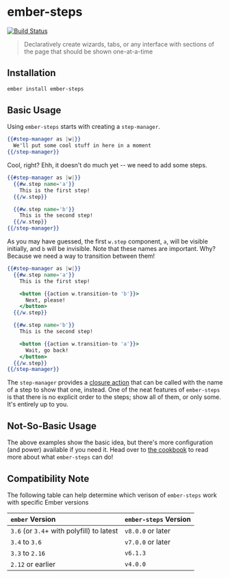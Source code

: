 # ember-steps

[![Build Status](https://travis-ci.org/alexlafroscia/ember-steps.svg?branch=master)](https://travis-ci.org/alexlafroscia/ember-steps)

> Declaratively create wizards, tabs, or any interface with sections of the page that should be shown one-at-a-time

## Installation

```bash
ember install ember-steps
```

## Basic Usage

Using `ember-steps` starts with creating a `step-manager`.

```handlebars
{{#step-manager as |w|}}
  We'll put some cool stuff in here in a moment
{{/step-manager}}
```

Cool, right? Ehh, it doesn't do much yet -- we need to add some steps.

```handlebars
{{#step-manager as |w|}}
  {{#w.step name='a'}}
    This is the first step!
  {{/w.step}}

  {{#w.step name='b'}}
    This is the second step!
  {{/w.step}}
{{/step-manager}}
```

As you may have guessed, the first `w.step` component, `a`, will be visible initially, and `b` will be invisible. Note that these names are important. Why? Because we need a way to transition between them!

```handlebars
{{#step-manager as |w|}}
  {{#w.step name='a'}}
    This is the first step!

    <button {{action w.transition-to 'b'}}>
      Next, please!
    </button>
  {{/w.step}}

  {{#w.step name='b'}}
    This is the second step!

    <button {{action w.transition-to 'a'}}>
      Wait, go back!
    </button>
  {{/w.step}}
{{/step-manager}}
```

The `step-manager` provides a [closure action][ember-closure-actions] that can be called with the name of a step to show that one, instead. One of the neat features of `ember-steps` is that there is no explicit order to the steps; show all of them, or only some. It's entirely up to you.

## Not-So-Basic Usage

The above examples show the basic idea, but there's more configuration (and power) available if you need it. Head over to [the cookbook][cookbook] to read more about what `ember-steps` can do!

## Compatibility Note

The following table can help determine which verison of `ember-steps` work with specific Ember versions

| `ember` Version                           | `ember-steps` Version |
| :---------------------------------------- | :-------------------- |
| `3.6` (or `3.4`+ with polyfill) to latest | `v8.0.0` or later     |
| `3.4` to `3.6`                            | `v7.0.0` or later     |
| `3.3` to `2.16`                           | `v6.1.3`              |
| `2.12` or earlier                         | `v4.0.0`              |

[ember-closure-actions]: https://guides.emberjs.com/v3.0.0/templates/actions/
[cookbook]: https://alexlafroscia.github.io/ember-steps/docs/cookbook
[hash-helper]: http://emberjs.com/blog/2016/01/15/ember-2-3-released.html#toc_hash-helper
